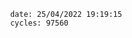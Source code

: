

                date: 25/04/2022 19:19:15
                cycles: 97560

                         